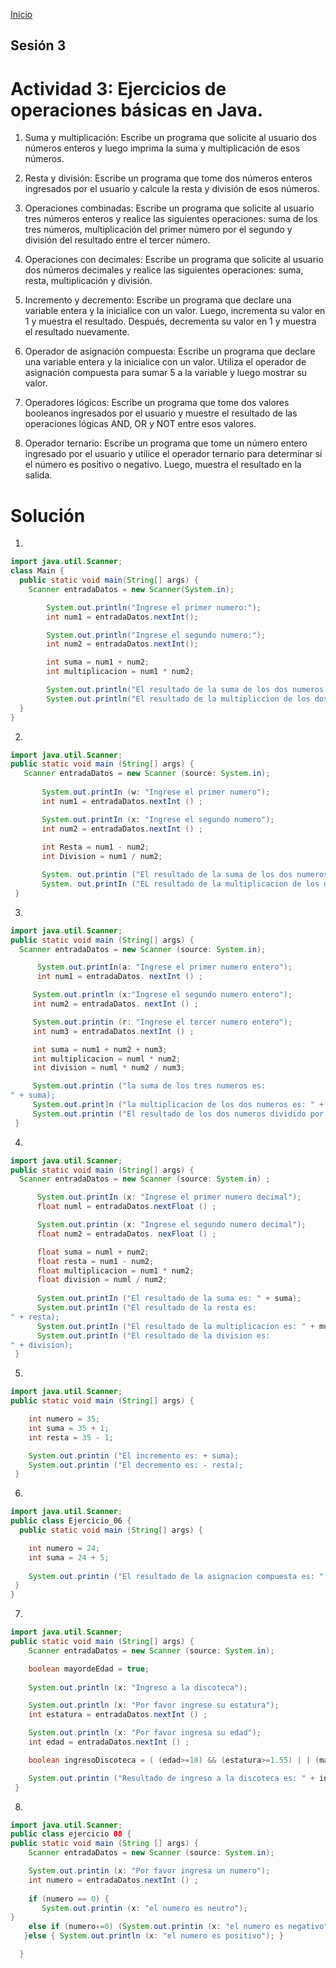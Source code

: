 <!-- No borrar o modificar -->
[Inicio](./index.md)

## Sesión 3 


<!-- Su documentación aquí -->
# Actividad 3: Ejercicios de operaciones básicas en Java.
1. Suma y multiplicación: Escribe un programa que solicite al usuario dos números enteros y luego imprima la suma y multiplicación de esos números.

2. Resta y división: Escribe un programa que tome dos números enteros ingresados por el usuario y calcule la resta y división de esos números.

3. Operaciones combinadas: Escribe un programa que solicite al usuario tres números enteros y realice las siguientes operaciones: suma de los tres números, multiplicación del primer número por el segundo y división del resultado entre el tercer número.

4. Operaciones con decimales: Escribe un programa que solicite al usuario dos números decimales y realice las siguientes operaciones: suma, resta, multiplicación y división.

5. Incremento y decremento: Escribe un programa que declare una variable entera y la inicialice con un valor. Luego, incrementa su valor en 1 y muestra el resultado. Después, decrementa su valor en 1 y muestra el resultado nuevamente.

6. Operador de asignación compuesta: Escribe un programa que declare una variable entera y la inicialice con un valor. Utiliza el operador de asignación compuesta para sumar 5 a la variable y luego mostrar su valor.

7. Operadores lógicos: Escribe un programa que tome dos valores booleanos ingresados por el usuario y muestre el resultado de las operaciones lógicas AND, OR y NOT entre esos valores.

8. Operador ternario: Escribe un programa que tome un número entero ingresado por el usuario y utilice el operador ternario para determinar si el número es positivo o negativo. Luego, muestra el resultado en la salida.

# Solución
1. 
``` java
import java.util.Scanner;
class Main {
  public static void main(String[] args) {
    Scanner entradaDatos = new Scanner(System.in);

        System.out.println("Ingrese el primer numero:");
        int num1 = entradaDatos.nextInt();

        System.out.println("Ingrese el segundo numero:");
        int num2 = entradaDatos.nextInt();

        int suma = num1 + num2;
        int multiplicacion = num1 * num2;

        System.out.println("El resultado de la suma de los dos numeros es: " + suma);
        System.out.println("El resultado de la multipliccion de los dos numeros es: " + multiplicacion);
  }
} 
```
2. 
``` java
import java.util.Scanner;
public static void main (String[] args) {
   Scanner entradaDatos = new Scanner (source: System.in);
 
       System.out.printIn (w: "Ingrese el primer numero");
       int num1 = entradaDatos.nextInt () ;

       System.out.printIn (x: "Ingrese el segundo numero");
       int num2 = entradaDatos.nextInt () ;
       
       int Resta = num1 - num2;
       int Division = num1 / num2;

       System. out.printin ("El resultado de la suma de los dos numeros es: " + Resta);
       System. out.printIn ("EL resultado de la multiplicacion de los dos numeros es: " + Division);
 }
```
3. 
``` java
import java.util.Scanner;
public static void main (String[] args) {
  Scanner entradaDatos = new Scanner (source: System.in);

      System.out.printIn(a: "Ingrese el primer numero entero");
      int num1 = entradaDatos. nextInt () ;

     System.out.println (x:"Ingrese el segundo numero entero");
     int num2 = entradaDatos. nextInt () ;

     System.out.printin (r: "Ingrese el tercer numero entero");
     int num3 = entradaDatos.nextInt () ;

     int suma = num1 + num2 + num3;
     int multiplicacion = numl * num2;
     int division = numl * num2 / num3;

     System.out.printin ("la suma de los tres numeros es:
" + suma);
     System.out.print]n ("la multiplicacion de los dos numeros es: " + multiplicacion);
     System.out.printin ("El resultado de los dos numeros dividido por el tercer numero es: " + division);
 }
```
4. 
``` java
import java.util.Scanner;
public static void main (String[] args) {
  Scanner entradaDatos = new Scanner (source: System.in) ;

      System.out.printIn (x: "Ingrese el primer numero decimal");
      float numl = entradaDatos.nextFloat () ;

      System.out.printin (x: "Ingrese el segundo numero decimal");
      float num2 = entradaDatos. nexFloat () ;

      float suma = numl + num2;
      float resta = num1 - num2;
      float multiplicacion = num1 * num2;
      float division = numl / num2;
      
      System.out.printIn ("El resultado de la suma es: " + suma);
      System.out.printIn ("El resultado de la resta es:
" + resta);
      System.out.printIn ("El resultado de la multiplicacion es: " + multiplicacion);
      System.out.printIn ("El resultado de la division es:
" + division);
 }
```
5. 
``` java
import java.util.Scanner;
public static void main (String[] args) {

    int numero = 35;
    int suma = 35 + 1;
    int resta = 35 - 1;

    System.out.printin ("El incremento es: + suma);
    System.out.printin ("El decremento es: - resta);
 }
```
6. 
``` java
import java.util.Scanner;
public class Ejercicio_06 {
  public static void main (String[] args) {

    int numero = 24;
    int suma = 24 + 5;
    
    System.out.printin ("El resultado de la asignacion compuesta es: " + suma);
 }
}
```
7. 
```java 
import java.util.Scanner;
public static void main (String[] args) {
    Scanner entradaDatos = new Scanner (source: System.in);

    boolean mayordeEdad = true;
    
    System.out.println (x: "Ingreso a la discoteca");

    System.out.println (x: "Por favor ingrese su estatura");
    int estatura = entradaDatos.nextInt () ;

    System.out.println (x: "Por favor ingresa su edad");
    int edad = entradaDatos.nextInt () ;

    boolean ingresoDiscoteca = ( (edad>=18) && (estatura>=1.55) | | (mayordeEdad) ) ;

    System.out.printin ("Resultado de ingreso a la discoteca es: " + ingresoDiscoteca);
 }
 ```
8. 
``` java
import java.util.Scanner; 
public class ejercicio 08 {
public static void main (String [] args) {
    Scanner entradaDatos = new Scanner (source: System.in);

    System.out.printin (x: "Por favor ingresa un numero");
    int numero = entradaDatos.nextInt () ;
    
    if (numero == 0) {
       System.out.printin (x: "el numero es neutro");
}
    else if (numero‹=0) (System.out.printin (x: "el numero es negativo");
   }else { System.out.println (x: "el numero es positivo"); }

  }
```





